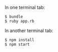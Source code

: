 In one terminal tab:
```
$ bundle
$ ruby app.rb
```

In another terminal tab:
```
$ npm install
$ npm start
```
